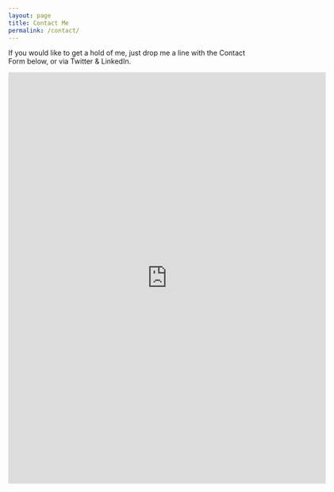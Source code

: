 ```yaml
---
layout: page
title: Contact Me
permalink: /contact/
---
```

If you would like to get a hold of me, just drop me a line with the Contact Form below, or via Twitter \& LinkedIn.

<iframe src="https://docs.google.com/forms/d/e/1FAIpQLScjLtX7wIK7SfC3fnt54SrVEFGRUVhZwMFDDe0jpHp-YtNoAA/viewform?embedded=true" width="640" height="828" frameborder="0" marginheight="0" marginwidth="0">Loading…</iframe>
